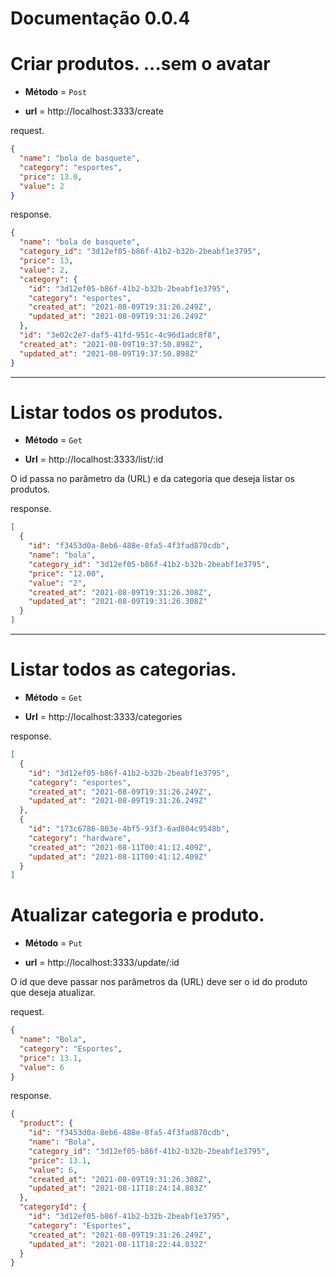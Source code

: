 # Documentação 0.0.4

# Criar produtos. ...sem o avatar

- **Método** = `Post`

- **url** = http://localhost:3333/create

request.

```json
{
  "name": "bola de basquete",
  "category": "esportes",
  "price": 13.0,
  "value": 2
}
```

response.

```json
{
  "name": "bola de basquete",
  "category_id": "3d12ef05-b86f-41b2-b32b-2beabf1e3795",
  "price": 13,
  "value": 2,
  "category": {
    "id": "3d12ef05-b86f-41b2-b32b-2beabf1e3795",
    "category": "esportes",
    "created_at": "2021-08-09T19:31:26.249Z",
    "updated_at": "2021-08-09T19:31:26.249Z"
  },
  "id": "3e02c2e7-daf5-41fd-951c-4c96d1adc8f8",
  "created_at": "2021-08-09T19:37:50.898Z",
  "updated_at": "2021-08-09T19:37:50.898Z"
}
```

---

# Listar todos os produtos.

- **Método** = `Get`

- **Url** = http://localhost:3333/list/:id

O id passa no parâmetro da (URL) e da categoria que deseja listar os produtos.

response.

```json
[
  {
    "id": "f3453d0a-8eb6-488e-8fa5-4f3fad870cdb",
    "name": "bola",
    "category_id": "3d12ef05-b86f-41b2-b32b-2beabf1e3795",
    "price": "12.00",
    "value": "2",
    "created_at": "2021-08-09T19:31:26.308Z",
    "updated_at": "2021-08-09T19:31:26.308Z"
  }
]
```

---

# Listar todos as categorias.

- **Método** = `Get`

- **Url** = http://localhost:3333/categories

response.

```json
[
  {
    "id": "3d12ef05-b86f-41b2-b32b-2beabf1e3795",
    "category": "esportes",
    "created_at": "2021-08-09T19:31:26.249Z",
    "updated_at": "2021-08-09T19:31:26.249Z"
  },
  {
    "id": "173c6786-803e-4bf5-93f3-6ad804c9548b",
    "category": "hardware",
    "created_at": "2021-08-11T00:41:12.409Z",
    "updated_at": "2021-08-11T00:41:12.409Z"
  }
]
```

# Atualizar categoria e produto.

- **Método** = `Put`

- **url** = http://localhost:3333/update/:id

O id que deve passar nos parâmetros da (URL) deve ser o id do produto que deseja atualizar.

request.

```json
{
  "name": "Bola",
  "category": "Esportes",
  "price": 13.1,
  "value": 6
}
```

response.

```json
{
  "product": {
    "id": "f3453d0a-8eb6-488e-8fa5-4f3fad870cdb",
    "name": "Bola",
    "category_id": "3d12ef05-b86f-41b2-b32b-2beabf1e3795",
    "price": 13.1,
    "value": 6,
    "created_at": "2021-08-09T19:31:26.308Z",
    "updated_at": "2021-08-11T18:24:14.883Z"
  },
  "categoryId": {
    "id": "3d12ef05-b86f-41b2-b32b-2beabf1e3795",
    "category": "Esportes",
    "created_at": "2021-08-09T19:31:26.249Z",
    "updated_at": "2021-08-11T18:22:44.032Z"
  }
}
```
